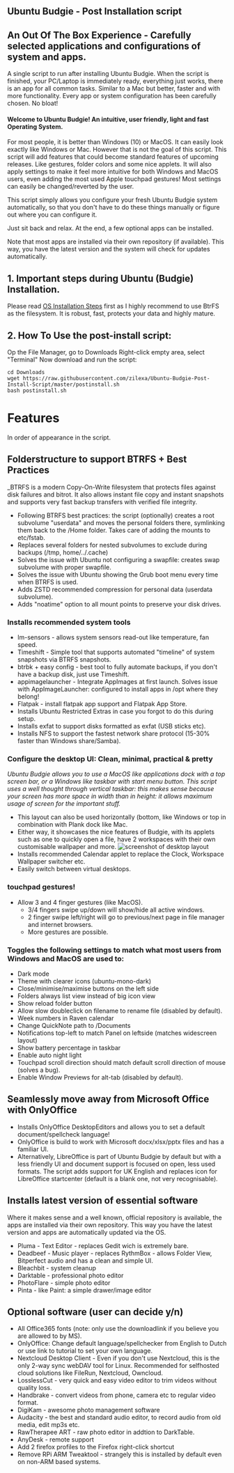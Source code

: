 ## Ubuntu Budgie - Post Installation script 
## An Out Of The Box Experience - Carefully selected applications and configurations of system and apps. 
A single script to run after installing Ubuntu Budgie. When the script is finished, your PC/Laptop is immediately ready, everything just works, there is an app for all common tasks. Similar to a Mac but better, faster and with more functionality. 
Every app or system configuration has been carefully chosen. No bloat!

#### Welcome to Ubuntu Budgie! An intuitive, user friendly, light and fast Operating System. 
For most people, it is better than Windows (10) or MacOS. It can easily look exactly like Windows or Mac.
However that is not the goal of this script. This script will add features that could become standard features of upcoming releases. 
Like gestures, folder colors and some nice applets. 
It will also apply settings to make it feel more intuitive for both Windows and MacOS users, even adding the most used Apple touchpad gestures! Most settings can easily be changed/reverted by the user.

This script simply allows you configure your fresh Ubuntu Budgie system automatically, so that you don't have to do these things manually or figure out where you can configure it.

Just sit back and relax. At the end, a few optional apps can be installed.

Note that most apps are installed via their own repository (if available). This way, you have the latest version and the system will check for updates automatically.

## 1. Important steps during Ubuntu (Budgie) Installation. 
Please read [OS Installation Steps](https://github.com/zilexa/Ubuntu-Budgie-Post-Install-Script/blob/master/OS-installation/README.md) first as I highly recommend to use BtrFS as the filesystem. 
It is robust, fast, protects your data and highly mature. 

## 2. How To Use the post-install script:
Op the File Manager, go to Downloads
Right-click empty area, select "Terminal"
Now download and run the script:
```
cd Downloads
wget https://raw.githubusercontent.com/zilexa/Ubuntu-Budgie-Post-Install-Script/master/postinstall.sh
bash postinstall.sh
```

# Features
In order of appearance in the script.

## Folderstructure to support BTRFS + Best Practices
_BTRFS is a modern Copy-On-Write filesystem that protects files against disk failures and bitrot. It also allows instant file copy and instant snapshots and supports very fast backup transfers with verified file integrity. 
* Following BTRFS best practices: the script (optionally) creates a root subvolume "userdata" and moves the personal folders there, symlinking them back to the /Home folder. Takes care of adding the mounts to etc/fstab.
* Replaces several folders for nested subvolumes to exclude during backups (/tmp, home/../.cache)
* Solves the issue with Ubuntu not configuring a swapfile: creates swap subvolume with proper swapfile.
* Solves the issue with Ubuntu showing the Grub boot menu every time when BTRFS is used.
* Adds ZSTD recommended compression for personal data (userdata subvolume).
* Adds "noatime" option to all mount points to preserve your disk drives. 

### Installs recommended system tools
* lm-sensors - allows system sensors read-out like temperature, fan speed.
* Timeshift - Simple tool that supports automated "timeline" of system snapshots via BTRFS snapshots.
* btrbk + easy config - best tool to fully automate backups, if you don't have a backup disk, just use Timeshift.
* appimagelauncher - Integrate AppImages at first launch. Solves issue with AppImageLauncher: configured to install apps in /opt where they belong!
* Flatpak - install flatpak app support and Flatpak App Store.
* Installs Ubuntu Restricted Extras in case you forgot to do this during setup.
* Installs exfat to support disks formatted as exfat (USB sticks etc).
* Installs NFS to support the fastest network share protocol (15-30% faster than Windows share/Samba).

### Configure the desktop UI: Clean, minimal, practical & pretty 
_Ubuntu Budgie allows you to use a MacOS like applications dock with a top screen bar, or a Windows like taskbar with start menu button. This script uses a well thought through vertical taskbar: this makes sense because your screen has more space in width than in height: it allows maximum usage of screen for the important stuff._
* This layout can also be used horizontally (bottom, like Windows or top in combination with Plank dock like Mac. 
* Either way, it showcases the nice features of Budgie, with its applets such as one to quickly open a file, have 2 workspaces with their own customisable wallpaper and more. 
![screenshot of desktop layout](https://i.ibb.co/BNccrGp/nnn.png)
* Installs recommended Calendar applet to replace the Clock, Workspace Wallpaper switcher etc. 
* Easily switch between virtual desktops.

### touchpad gestures!
- Allow 3 and 4 finger gestures (like MacOS).
  - 3/4 fingers swipe up/down will show/hide all active windows.
  - 2 finger swipe left/right will go to previous/next page in file manager and internet browsers.
  - More gestures are possible.

### Toggles the following settings to match what most users from Windows and MacOS are used to: 
* Dark mode
* Theme with clearer icons (ubuntu-mono-dark)
* Close/minimise/maximise buttons on the left side
* Folders always list view instead of big icon view
* Show reload folder button
* Allow slow doubleclick on filename to rename file (disabled by default).
* Week numbers in Raven calendar
* Change QuickNote path to /Documents
* Notifications top-left to match Panel on leftside (matches widescreen layout)
* Show battery percentage in taskbar
* Enable auto night light
* Touchpad scroll direction should match default scroll direction of mouse (solves a bug).
* Enable Window Previews for alt-tab (disabled by default).

## Seamlessly move away from Microsoft Office with OnlyOffice
* Installs OnlyOffice DesktopEditors and allows you to set a default document/spellcheck language! 
* OnlyOffice is build to work with Microsoft docx/xlsx/pptx files and has a familiar UI. 
* Alternatively, LibreOffice is part of Ubuntu Budgie by default but with a less friendly UI and document support is focused on open, less used formats. The script adds support for UK English and replaces icon for LibreOffice startcenter (default is a blank one, not very recognisable).

## Installs latest version of essential software
Where it makes sense and a well known, official repository is available, the apps are installed via their own repository. This way you have the latest version and apps are automatically updated via the OS. 
* Pluma - Text Editor - replaces Gedit wich is extremely bare. 
* Deadbeef - Music player - replaces RythmBox - allows Folder View, Bitperfect audio and has a clean and simple UI.
* Bleachbit - system cleanup
* Darktable - professional photo editor
* PhotoFlare - simple photo editor
* Pinta - like Paint: a simple drawer/image editor 

## Optional software (user can decide y/n)
* All Office365 fonts (note: only use the downloadlink if you believe you are allowed to by MS).
* OnlyOffice: Change default language/spellchecker from English to Dutch or use link to tutorial to set your own language.
* Nextcloud Desktop Client - Even if you don't use Nextcloud, this is the only 2-way sync webDAV tool for Linux. Recommended for selfhosted cloud solutions like FileRun, Nextcloud, Owncloud.
* LosslessCut - very quick and easy video editor to trim videos without quality loss.
* Handbrake - convert videos from phone, camera etc to regular video format.
* DigiKam - awesome photo management software
* Audacity - the best and standard audio editor, to record audio from old media, edit mp3s etc.
* RawTherapee ART - raw photo editor in addtion to DarkTable.
* AnyDesk - remote support
* Add 2 firefox profiles to the Firefox right-click shortcut
* Remove RPi ARM Tweaktool - strangely this is installed by default even on non-ARM based systems. 
